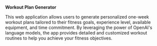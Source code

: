 **Workout Plan Generator**

This web application allows users to generate personalized one-week workout plans tailored to their fitness goals, experience level, available equipment, and time commitment. By leveraging the power of OpenAI's language models, the app provides detailed and customized workout routines to help you achieve your fitness objectives.

